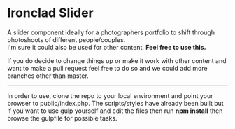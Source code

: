 # Ironclad Slider
A slider component ideally for a photographers portfolio to shift through photoshoots of different people/couples.  
I'm sure it could also be used for other content.
**Feel free to use this.**

If you do decide to change things up or make it work with other content and want to make a pull request feel free to do so and we could add more branches other than master.
***
In order to use, clone the repo to your local environment and point your browser to public/index.php. The scripts/styles have already been built but if you want to use gulp yourself and edit the files then run **npm install** then browse the gulpfile for possible tasks.
